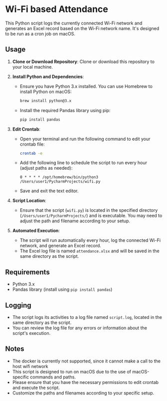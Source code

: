 # Wi-Fi based Attendance

This Python script logs the currently connected Wi-Fi network and generates an Excel record based on the Wi-Fi network name. It's designed to be run as a cron job on macOS.

## Usage

1. **Clone or Download Repository**: Clone or download this repository to your local machine.

2. **Install Python and Dependencies**:
   - Ensure you have Python 3.x installed. You can use Homebrew to install Python on macOS:
     ```bash
     brew install python@3.x
     ```
   - Install the required Pandas library using pip:
     ```bash
     pip install pandas
     ```

3. **Edit Crontab**:
   - Open your terminal and run the following command to edit your crontab file:
     ```bash
     crontab -e
     ```
   - Add the following line to schedule the script to run every hour (adjust paths as needed):
     ```cron
     0 * * * * /opt/homebrew/bin/python3 /Users/user1/PycharmProjects/wifi.py
     ```
   - Save and exit the text editor.

4. **Script Location**:
   - Ensure that the script (`wifi.py`) is located in the specified directory (`/Users/user1/PycharmProjects/`) and is executable. You may need to adjust the path and filename according to your setup.

5. **Automated Execution**:
   - The script will run automatically every hour, log the connected Wi-Fi network, and generate an Excel record.
   - The Excel log file is named `attendance.xlsx` and will be saved in the same directory as the script.

## Requirements

- Python 3.x
- Pandas library (install using `pip install pandas`)

## Logging

- The script logs its activities to a log file named `script.log`, located in the same directory as the script.
- You can review the log file for any errors or information about the script's execution.

## Notes
- The docker is currently not supported, since it cannot make a call to the host wifi network
- This script is designed to run on macOS due to the use of macOS-specific commands and paths.
- Please ensure that you have the necessary permissions to edit crontab and execute the script.
- Customize the paths and filenames according to your specific setup.
